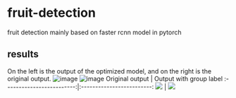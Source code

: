 # fruit-detection
fruit detection mainly based on faster rcnn model in pytorch

## results
On the left is the output of the optimized model, and on the right is the original output.
![image](https://github.com/kkalee/fruit-detection/tree/master/visual_result/978_x0674redc0p_138.jpg) ![image](https://github.com/kkalee/fruit-detection/tree/master/visual_result_nogroup/978_x0674redc0p_138.jpg)
Original output             |  Output with group label
:-------------------------:|:-------------------------:
![](https://github.com/kkalee/fruit-detection/tree/master/visual_result/978_x0674redc0p_138.jpg)  |  ![](https://github.com/kkalee/fruit-detection/tree/master/visual_result_nogroup/978_x0674redc0p_138.jpg)
